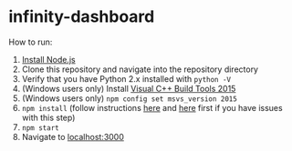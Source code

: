 # infinity-dashboard
How to run:  
1. [Install Node.js](https://nodejs.org/en/download/)  
2. Clone this repository and navigate into the repository directory  
3. Verify that you have Python 2.x installed with `python -V`  
4. (Windows users only) Install [Visual C++ Build Tools 2015](http://landinghub.visualstudio.com/visual-cpp-build-tools)  
5. (Windows users only) `npm config set msvs_version 2015`  
6. `npm install` (follow instructions [here](https://github.com/EmergingTechnologyAdvisors/node-serialport#installation-special-cases) and [here](https://www.npmjs.com/package/usb) first if you have issues with this step)  
7. `npm start`  
8. Navigate to [localhost:3000](http://localhost:3000)  
